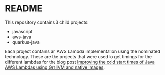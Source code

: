 # README

This repository contains 3 child projects:

  - javascript
  - aws-java
  - quarkus-java

Each project contains an AWS Lambda implementation using the nominated technology. These are the projects that were used to get timings for the different lambdas for the blog post [Improving the cold start times of Java AWS Lambdas using GrallVM and native images](https://shinesolutions.com/?p=25678).

